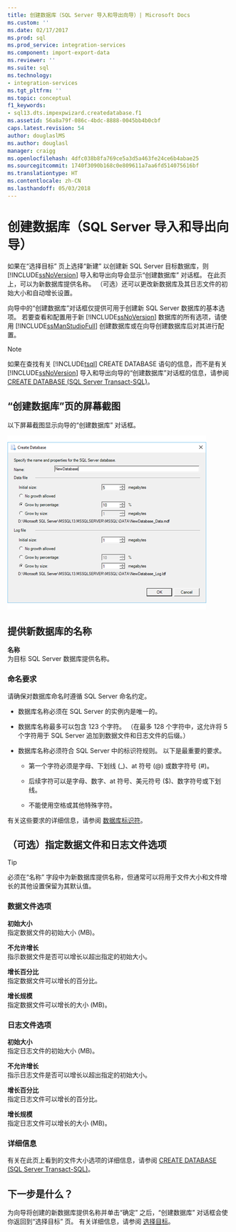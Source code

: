 ```yaml
---
title: 创建数据库（SQL Server 导入和导出向导）| Microsoft Docs
ms.custom: ''
ms.date: 02/17/2017
ms.prod: sql
ms.prod_service: integration-services
ms.component: import-export-data
ms.reviewer: ''
ms.suite: sql
ms.technology:
- integration-services
ms.tgt_pltfrm: ''
ms.topic: conceptual
f1_keywords:
- sql13.dts.impexpwizard.createdatabase.f1
ms.assetid: 56a8a79f-086c-4bdc-8888-0045bb4b0cbf
caps.latest.revision: 54
author: douglaslMS
ms.author: douglasl
manager: craigg
ms.openlocfilehash: 4dfc038b8fa769ce5a3d5a463fe24ce6b4abae25
ms.sourcegitcommit: 1740f3090b168c0e809611a7aa6fd514075616bf
ms.translationtype: HT
ms.contentlocale: zh-CN
ms.lasthandoff: 05/03/2018
---
```

# <a name="create-database-sql-server-import-and-export-wizard"></a>创建数据库（SQL Server 导入和导出向导）
如果在“选择目标”  页上选择“新建”  以创建新 SQL Server 目标数据库，则 [!INCLUDE[ssNoVersion](../../includes/ssnoversion-md.md)] 导入和导出向导会显示“创建数据库”  对话框。 在此页上，可以为新数据库提供名称。 （可选）还可以更改新数据库及其日志文件的初始大小和自动增长设置。 

向导中的“创建数据库”对话框仅提供可用于创建新 SQL Server 数据库的基本选项。 若要查看和配置用于新 [!INCLUDE[ssNoVersion](../../includes/ssnoversion-md.md)] 数据库的所有选项，请使用 [!INCLUDE[ssManStudioFull](../../includes/ssmanstudiofull-md.md)] 创建数据库或在向导创建数据库后对其进行配置。 

> [!NOTE]
> 如果在查找有关 [!INCLUDE[tsql](../../includes/tsql-md.md)] CREATE DATABASE 语句的信息，而不是有关 [!INCLUDE[ssNoVersion](../../includes/ssnoversion-md.md)] 导入和导出向导的“创建数据库”对话框的信息，请参阅 [CREATE DATABASE (SQL Server Transact-SQL)](../../t-sql/statements/create-database-sql-server-transact-sql.md)。  

## <a name="screen-shot-of-the-create-database-page"></a>“创建数据库”页的屏幕截图  
以下屏幕截图显示向导的“创建数据库”  对话框。  

![导入和导出向导的“创建数据库”页](../../integration-services/import-export-data/media/create-database.png "导入和导出向导的“创建数据库”页")  

## <a name="provide-a-name-for-the-new-database"></a>提供新数据库的名称  
**名称**  
 为目标 SQL Server 数据库提供名称。
 
### <a name="naming-requirements"></a>命名要求
请确保对数据库命名时遵循 SQL Server 命名约定。  
  
-   数据库名称必须在 SQL Server 的实例内是唯一的。  
  
-   数据库名称最多可以包含 123 个字符。 （在最多 128 个字符中，这允许将 5 个字符用于 SQL Server 追加到数据文件和日志文件的后缀。）  
  
-   数据库名称必须符合 SQL Server 中的标识符规则。 以下是最重要的要求。  
  
    -   第一个字符必须是字母、下划线 (_)、at 符号 (@) 或数字符号 (#)。  
  
    -   后续字符可以是字母、数字、at 符号、美元符号 ($)、数字符号或下划线。  
  
    -   不能使用空格或其他特殊字符。  
  
有关这些要求的详细信息，请参阅 [数据库标识符](../../relational-databases/databases/database-identifiers.md)。  

## <a name="optionally-specify-data-file-and-log-file-options"></a>（可选）指定数据文件和日志文件选项

> [!TIP]
> 必须在“名称”  字段中为新数据库提供名称，但通常可以将用于文件大小和文件增长的其他设置保留为其默认值。

### <a name="data-file-options"></a>数据文件选项  
 **初始大小**  
 指定数据文件的初始大小 (MB)。  
  
 **不允许增长**  
 指示数据文件是否可以增长以超出指定的初始大小。  
  
 **增长百分比**  
 指定数据文件可以增长的百分比。  
  
 **增长规模**  
 指定数据文件可以增长的大小 (MB)。  
  
### <a name="log-file-options"></a>日志文件选项  
 **初始大小**  
 指定日志文件的初始大小 (MB)。  
  
 **不允许增长**  
 指示日志文件是否可以增长以超出指定的初始大小。  
  
 **增长百分比**  
 指定日志文件可以增长的百分比。  
  
 **增长规模**  
 指定日志文件可以增长的大小 (MB)。  

### <a name="more-info"></a>详细信息
有关在此页上看到的文件大小选项的详细信息，请参阅 [CREATE DATABASE (SQL Server Transact-SQL)](../../t-sql/statements/create-database-sql-server-transact-sql.md)。 

## <a name="whats-next"></a>下一步是什么？  
 为向导将创建的新数据库提供名称并单击“确定” 之后，“创建数据库”  对话框会使你返回到“选择目标”  页。 有关详细信息，请参阅 [选择目标](../../integration-services/import-export-data/choose-a-destination-sql-server-import-and-export-wizard.md)。  

